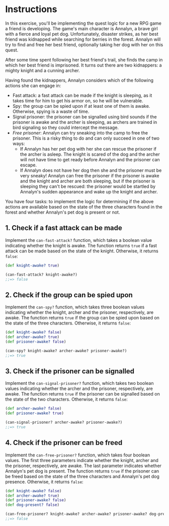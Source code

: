 # Instructions

In this exercise, you'll be implementing the quest logic for a new RPG game a friend is developing. The game's main character is Annalyn, a brave girl with a fierce and loyal pet dog. Unfortunately, disaster strikes, as her best friend was kidnapped while searching for berries in the forest. Annalyn will try to find and free her best friend, optionally taking her dog with her on this quest.

After some time spent following her best friend's trail, she finds the camp in which her best friend is imprisoned. It turns out there are two kidnappers: a mighty knight and a cunning archer.

Having found the kidnappers, Annalyn considers which of the following actions she can engage in:

- Fast attack: a fast attack can be made if the knight is sleeping, as it takes time for him to get his armor on, so he will be vulnerable.
- Spy: the group can be spied upon if at least one of them is awake. Otherwise, spying is a waste of time.
- Signal prisoner: the prisoner can be signalled using bird sounds if the prisoner is awake and the archer is sleeping, as archers are trained in bird signaling so they could intercept the message.
- _Free prisoner_: Annalyn can try sneaking into the camp to free the prisoner.
  This is a risky thing to do and can only succeed in one of two ways:
  - If Annalyn has her pet dog with her she can rescue the prisoner if the archer is asleep.
    The knight is scared of the dog and the archer will not have time to get ready before Annalyn and the prisoner can escape.
  - If Annalyn does not have her dog then she and the prisoner must be very sneaky!
    Annalyn can free the prisoner if the prisoner is awake and the knight and archer are both sleeping, but if the prisoner is sleeping they can't be rescued: the prisoner would be startled by Annalyn's sudden appearance and wake up the knight and archer.

You have four tasks: to implement the logic for determining if the above actions are available based on the state of the three characters found in the forest and whether Annalyn's pet dog is present or not.

## 1. Check if a fast attack can be made

Implement the `can-fast-attack?` function, which takes a boolean value indicating whether the knight is awake. The function returns `true` if a fast attack can be made based on the state of the knight. Otherwise, it returns `false`:

```clojure
(def knight-awake? true)

(can-fast-attack? knight-awake?)
;;=> false
```

## 2. Check if the group can be spied upon

Implement the `can-spy?` function, which takes three boolean values indicating whether the knight, archer and the prisoner, respectively, are awake. The function returns `true` if the group can be spied upon based on the state of the three characters. Otherwise, it returns `false`:

```clojure
(def knight-awake? false)
(def archer-awake? true)
(def prisoner-awake? false)

(can-spy? knight-awake? archer-awake? prisoner-awake?)
;;=> true
```

## 3. Check if the prisoner can be signalled

Implement the `can-signal-prisoner?` function, which takes two boolean values indicating whether the archer and the prisoner, respectively, are awake. The function returns `true` if the prisoner can be signalled based on the state of the two characters. Otherwise, it returns `false`:

```clojure
(def archer-awake? false)
(def prisoner-awake? true)

(can-signal-prisoner? archer-awake? prisoner-awake?)
;;=> true
```

## 4. Check if the prisoner can be freed

Implement the `can-free-prisoner?` function, which takes four boolean values. The first three parameters indicate whether the knight, archer and the prisoner, respectively, are awake. The last parameter indicates whether Annalyn's pet dog is present. The function returns `true` if the prisoner can be freed based on the state of the three characters and Annalyn's pet dog presence. Otherwise, it returns `false`:

```clojure
(def knight-awake? false)
(def archer-awake? true)
(def prisoner-awake? false)
(def dog-present? false)

(can-free-prisoner? knight-awake? archer-awake? prisoner-awake? dog-present?)
;;=> false
```
